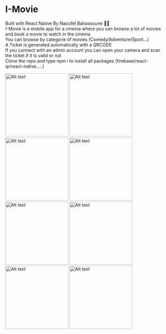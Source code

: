 # I-Movie
Built with React Native By Naoufel Bahassoune 👨‍💻 <br/>
I-Movie is a mobile app for a cinema  where you can browse a lot of movies and book a movie to watch in the cinema <br/>
You can browse by categorie of movies (Comedy/Adventure/Sport...) <br/>
A Ticket is generated automatically with a QRCODE <br/>
If you connect with an admin account you can open your camera and scan the ticket if it is valid or not <br/>
Clone the repo and type npm i to install all packages (firebase/react-qr/react-native.....) </br>
<div style="flex-direction:'row';grid-gap:30px;">
   <img
      src="https://github.com/Naoufel-LL/i-movie/assets/68982694/76675161-73fe-43b4-b246-375c614f17b0"
      alt="Alt text" width="200"
      title="Start Screen"
      style="display: inline-block; margin: 0 auto; max-width: 300px">
   <img
      src="https://github.com/Naoufel-LL/i-movie/assets/68982694/089277a9-76f7-4c79-9734-a71d21920500"
      alt="Alt text" width="200"
      title="Start Screen"
      style="display: inline-block; margin: 0 auto; max-width: 300px">
  <img
      src="https://github.com/Naoufel-LL/i-movie/assets/68982694/7b56f7e0-8df6-4f82-a4b6-2014cc049b00"
      alt="Alt text" width="200"
      title="Start Screen"
      style="display: inline-block; margin: 0 auto; max-width: 300px">
  <img
      src="https://github.com/Naoufel-LL/i-movie/assets/68982694/8274e474-ecd7-4e1c-9604-5a13a99ad19a"
      alt="Alt text" width="200"
      title="Start Screen"
      style="display: inline-block; margin: 0 auto; max-width: 300px">
  <img
      src="https://github.com/Naoufel-LL/i-movie/assets/68982694/50e9b2b0-686d-4bc4-a5dd-77b3fe9f9c58"
      alt="Alt text" width="200"
      title="Start Screen"
      style="display: inline-block; margin: 0 auto; max-width: 300px">
  <img
      src="https://github.com/Naoufel-LL/i-movie/assets/68982694/7f2ef672-89d4-46f5-b99e-ff4263e5045a"
      alt="Alt text" width="200"
      title="Start Screen"
      style="display: inline-block; margin: 0 auto; max-width: 300px">
  <img
      src="https://github.com/Naoufel-LL/i-movie/assets/68982694/08228294-513e-4dc6-a80e-5833e1b95178"
      alt="Alt text" width="200"
      title="Start Screen"
      style="display: inline-block; margin: 0 auto; max-width: 300px">
  <img
      src="https://github.com/Naoufel-LL/i-movie/assets/68982694/ebcaf02f-1d88-4910-b9b4-07ec3310218b"
      alt="Alt text" width="200"
      title="Start Screen"
      style="display: inline-block; margin: 0 auto; max-width: 300px">
</div>
<div>
</div>

